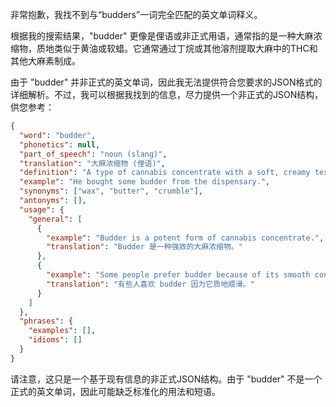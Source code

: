 非常抱歉，我找不到与“budders”一词完全匹配的英文单词释义。

根据我的搜索结果，"budder" 更像是俚语或非正式用语，通常指的是一种大麻浓缩物，质地类似于黄油或软蜡。它通常通过丁烷或其他溶剂提取大麻中的THC和其他大麻素制成。

由于 "budder" 并非正式的英文单词，因此我无法提供符合您要求的JSON格式的详细解析。不过，我可以根据我找到的信息，尽力提供一个非正式的JSON结构，供您参考：

```json
{
  "word": "budder",
  "phonetics": null,
  "part_of_speech": "noun (slang)",
  "translation": "大麻浓缩物 (俚语)",
  "definition": "A type of cannabis concentrate with a soft, creamy texture, similar to butter or wax.",
  "example": "He bought some budder from the dispensary.",
  "synonyms": ["wax", "butter", "crumble"],
  "antonyms": [],
  "usage": {
    "general": [
      {
        "example": "Budder is a potent form of cannabis concentrate.",
        "translation": "Budder 是一种强效的大麻浓缩物。"
      },
      {
        "example": "Some people prefer budder because of its smooth consistency.",
        "translation": "有些人喜欢 budder 因为它质地顺滑。"
      }
    ]
  },
  "phrases": {
    "examples": [],
    "idioms": []
  }
}
```

请注意，这只是一个基于现有信息的非正式JSON结构。由于 "budder" 不是一个正式的英文单词，因此可能缺乏标准化的用法和短语。 